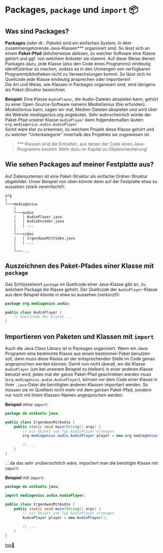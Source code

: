 
# Packages, `package` und `import` :package:

## Was sind Packages?

**Packages** (oder dt.: _Pakete_) sind ein einfaches System, in dem zusammengehörende Java-Klassen*** organisiert sind. So lässt sich an einem **Paket-Pfad** üblicherweise ablesen, zu welcher Software eine Klasse gehört und ggf. von welchem Anbieter sie stammt. Auf diese Weise dienen Packages dazu, jede Klasse (also den Code eines Programms) eindeutig identifizierbar zu machen, sodass es in den Unmengen von verfügbaren Programmbibliotheken nicht zu Verwechslungen kommt. So lässt sich im Quellcode jede Klasse eindeutig ansprechen oder importieren!  
Die Art und Weise, wie Klassen in Packages organisiert sind, wird übrigens als _Paket-Struktur_ bezeichnet.

**Beispiel:** Eine Klasse `AudioPlayer`, die Audio-Dateien abspielen kann, gehört zu einer Open-Source-Software namens _MediaGenius_ (frei erfunden). _MediaGenius_ kann, sagen wir mal, Medien-Dateien abspielen und wird über die Website _mediagenius.org_ angeboten. Sehr wahrscheinlich würde der Paket-Pfad unserer Klasse `AudioPlayer` dann folgendermaßen lauten: `org.mediagenius.audio.AudioPlayer`  
Somit wäre klar zu erkennen, zu welchem Projekt diese Klasse gehört und zu welcher "Unterkategorie" innerhalb des Projektes sie zugewiesen ist.

> *** Klassen sind die Einheiten, aus denen der Code eines Java-Programms besteht. Mehr dazu im Kapitel zu Objektorientierung!


## Wie sehen Packages auf meiner Festplatte aus?

Auf Dateisystemen ist eine Paket-Struktur als einfache Ordner-Struktur abgebildet. Unser Beispiel von oben könnte dann auf der Festplatte etwa so aussehen (stark vereinfacht!):

```
org
|
└───mediagenius
    |
    └───audio
    |   | AudioPlayer.java
    |   | AudioEncoder.java
    |   | ...
    |
    └───video
    |   | IrgendwasMitVideo.java
    |   | ...
    |
    └───...
```


## Auszeichnen des Paket-Pfades einer Klasse mit `package`

Das Schlüsselwort `package` im Quellcode einer Java-Klasse gibt an, zu welchem Package die Klasse gehört. Der Quellcode der `AudioPlayer`-Klasse aus dem Beispiel könnte in etwa so aussehen (verkürzt!):

``` java
package org.mediagenius.audio;

public class AudioPlayer {
    // Quellcode der Klasse ...
}
```


## Importieren von Paketen und Klassen mit `import`

Auch die Java Class Library ist in Packages organisiert. Wenn ein Java-Programm eine bestimmte Klasse aus einem bestimmen Paket benutzen soll, dann muss diese Klasse an der entsprechenden Stelle im Code genau angesprochen werden können. Damit nun nicht überall, wo die Klasse `AudioPlayer` (um bei unserem Beispiel zu bleiben) in einer anderen Klasse benutzt wird, jedes mal der ganze Paket-Pfad geschrieben werden muss (`org.mediagenius.audio.AudioPlayer`), können vor dem Code einer Klasse in ihrer `.java`-Datei die benötigten anderen Klassen importiert werden. So müssen sie im Quelltext nicht mehr mit dem ganzen Paket-Pfad, sondern nur noch mit ihrem Klassen-Namen angesprochen werden.

**Beispiel** _ohne_ `import`:
``` java
package de.unikoeln.java;

public class IrgendwasMitAudio {
    public static void main(String[] args) {
        // ein Objekt vom Typ AudioPlayer erzeugen
        org.mediagenius.audio.AudioPlayer player = new org.mediagenius.audio.AudioPlayer();

        // ...
    }
}
```

... da das sehr unübersichtlich wäre, importiert man die benötigte Klasse mit `import`:

**Beispiel** _mit_ `import`:
``` java
package de.unikoeln.java;

import mediagenius.audio.AudioPlayer;

public class IrgendwasMitAudio {
    public static void main(String[] args) {
        // ein Objekt vom Typ AudioPlayer erzeugen
        AudioPlayer player = new AudioPlayer();

        // ...
    }
}
```


<!-- Dieser Link sollte am Ende der Datei stehen! -->
<a class="top-link" href="#" title="Zum Anfang scrollen!">top:balloon:</a>